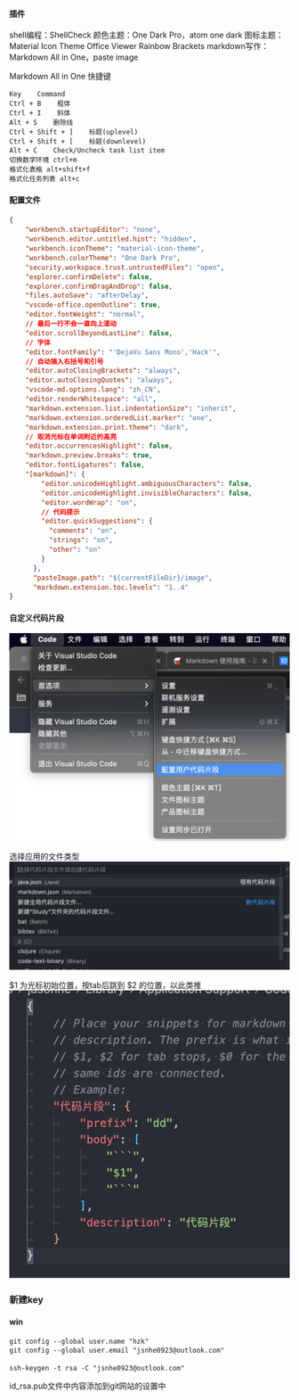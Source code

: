 #### 插件

shell编程：ShellCheck
颜色主题：One Dark Pro，atom one dark
图标主题：Material Icon Theme
Office Viewer
Rainbow Brackets
markdown写作：Markdown All in One，paste image




Markdown All in One 快捷键
```
Key    Command
Ctrl + B    粗体
Ctrl + I    斜体
Alt + S    删除线
Ctrl + Shift + ]    标题(uplevel)
Ctrl + Shift + [    标题(downlevel)
Alt + C    Check/Uncheck task list item
切换数学环境 ctrl+m
格式化表格 alt+shift+f
格式化任务列表 alt+c
```

#### 配置文件
```json
{
    "workbench.startupEditor": "none",
    "workbench.editor.untitled.hint": "hidden",
    "workbench.iconTheme": "material-icon-theme",
    "workbench.colorTheme": "One Dark Pro",
    "security.workspace.trust.untrustedFiles": "open",
    "explorer.confirmDelete": false,
    "explorer.confirmDragAndDrop": false,
    "files.autoSave": "afterDelay",
    "vscode-office.openOutline": true,
    "editor.fontWeight": "normal",
    // 最后一行不会一直向上滚动
    "editor.scrollBeyondLastLine": false,
    // 字体
    "editor.fontFamily": "'DejaVu Sans Mono','Hack'",
    // 自动插入右括号和引号
    "editor.autoClosingBrackets": "always",
    "editor.autoClosingQuotes": "always",
    "vscode-md.options.lang": "zh_CN",
    "editor.renderWhitespace": "all",
    "markdown.extension.list.indentationSize": "inherit",
    "markdown.extension.orderedList.marker": "one",
    "markdown.extension.print.theme": "dark",
    // 取消光标在单词附近的高亮
    "editor.occurrencesHighlight": false,
    "markdown.preview.breaks": true,
    "editor.fontLigatures": false,
    "[markdown]": {
        "editor.unicodeHighlight.ambiguousCharacters": false,
        "editor.unicodeHighlight.invisibleCharacters": false,
        "editor.wordWrap": "on",
        // 代码提示
        "editor.quickSuggestions": {
          "comments": "on",
          "strings": "on",
          "other": "on"
        }
      },
      "pasteImage.path": "${currentFileDir}/image",
      "markdown.extension.toc.levels": "1..4"
}
```

#### 自定义代码片段

![](image/2022-07-31-23-43-08.png)

选择应用的文件类型
![](image/2022-07-31-23-43-36.png)

$1 为光标初始位置，按tab后跳到 $2 的位置，以此类推
![](image/2022-07-31-23-46-16.png)


### 新建key

#### win
```
git config --global user.name "hzk"
git config --global user.email "jsnhe0923@outlook.com"

ssh-keygen -t rsa -C "jsnhe0923@outlook.com"
```

id_rsa.pub文件中内容添加到git网站的设置中